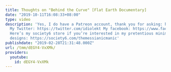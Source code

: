 ```yaml
---
title: Thoughts on "Behind the Curve" [Flat Earth Documentary]
date: "2019-10-11T16:08:33+08:00"
type: video
description: 'Yes, I do have a Patreon account, thank you for asking: https://www.patreon.com/themessianicmanic
  My Twitter: https://twitter.com/idiolekt My facebook: https://www.facebook.com/themessianicmanic/
  Here’s my society6 store if you’re interested in my pretentious minimalist poster
  designs: https://society6.com/themessianicmanic'
publishdate: "2019-02-28T21:31:48.000Z"
url: /tmm/dEGY4-VxXMk/
providers:
  youtube:
    id: dEGY4-VxXMk
---
```


